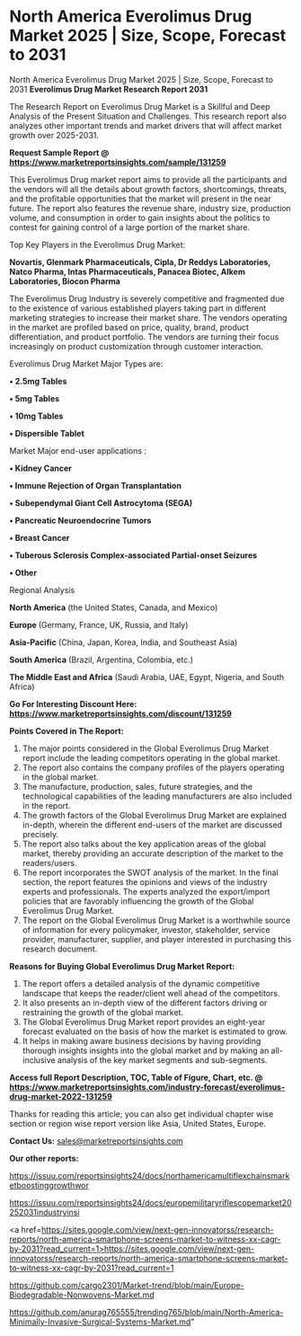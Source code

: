 # North America Everolimus Drug Market 2025 | Size, Scope, Forecast to 2031
North America Everolimus Drug Market 2025 | Size, Scope, Forecast to 2031
<strong>Everolimus Drug Market Research Report 2031</strong>

The Research Report on Everolimus Drug Market is a Skillful and Deep Analysis of the Present Situation and Challenges. This research report also analyzes other important trends and market drivers that will affect market growth over 2025-2031.

<strong>Request Sample Report @ <a href=https://www.marketreportsinsights.com/sample/131259>https://www.marketreportsinsights.com/sample/131259</a></strong>

This Everolimus Drug market report aims to provide all the participants and the vendors will all the details about growth factors, shortcomings, threats, and the profitable opportunities that the market will present in the near future. The report also features the revenue share, industry size, production volume, and consumption in order to gain insights about the politics to contest for gaining control of a large portion of the market share.

Top Key Players in the Everolimus Drug Market:

<strong>Novartis, Glenmark Pharmaceuticals, Cipla, Dr Reddys Laboratories, Natco Pharma, Intas Pharmaceuticals, Panacea Biotec, Alkem Laboratories, Biocon Pharma</strong>

The Everolimus Drug Industry is severely competitive and fragmented due to the existence of various established players taking part in different marketing strategies to increase their market share. The vendors operating in the market are profiled based on price, quality, brand, product differentiation, and product portfolio. The vendors are turning their focus increasingly on product customization through customer interaction.

Everolimus Drug Market Major Types are:

<strong>• 2.5mg Tables

• 5mg Tables

• 10mg Tables

• Dispersible Tablet</strong>

Market Major end-user applications :

<strong>• Kidney Cancer

• Immune Rejection of Organ Transplantation

• Subependymal Giant Cell Astrocytoma (SEGA)

• Pancreatic Neuroendocrine Tumors

• Breast Cancer

• Tuberous Sclerosis Complex-associated Partial-onset Seizures

• Other</strong>

Regional Analysis

</u><strong><b>North America</b></strong> (the United States, Canada, and Mexico)

<strong><b>Europe </b></strong>(Germany, France, UK, Russia, and Italy)

<strong><b>Asia-Pacific</b></strong> (China, Japan, Korea, India, and Southeast Asia)

<strong><b>South America</b></strong> (Brazil, Argentina, Colombia, etc.)

<strong><b>The Middle East and Africa</b></strong> (Saudi Arabia, UAE, Egypt, Nigeria, and South Africa)

<strong>Go For Interesting Discount Here: <a href=https://www.marketreportsinsights.com/discount/131259>https://www.marketreportsinsights.com/discount/131259</a></strong>

<strong>Points Covered in The Report:</strong>
<ol>
  <li>The major points considered in the Global Everolimus Drug Market report include the leading competitors operating in the global market.</li>
  <li>The report also contains the company profiles of the players operating in the global market.</li>
  <li>The manufacture, production, sales, future strategies, and the technological capabilities of the leading manufacturers are also included in the report.</li>
  <li>The growth factors of the Global Everolimus Drug Market are explained in-depth, wherein the different end-users of the market are discussed precisely.</li>
  <li>The report also talks about the key application areas of the global market, thereby providing an accurate description of the market to the readers/users.</li>
  <li>The report incorporates the SWOT analysis of the market. In the final section, the report features the opinions and views of the industry experts and professionals. The experts analyzed the export/import policies that are favorably influencing the growth of the Global Everolimus Drug Market.</li>
  <li>The report on the Global Everolimus Drug Market is a worthwhile source of information for every policymaker, investor, stakeholder, service provider, manufacturer, supplier, and player interested in purchasing this research document.</li>
</ol>
<strong>Reasons for Buying Global Everolimus Drug Market Report:</strong>

<ol>
  <li>The report offers a detailed analysis of the dynamic competitive landscape that keeps the reader/client well ahead of the competitors.</li>
  <li>It also presents an in-depth view of the different factors driving or restraining the growth of the global market.</li>
  <li>The Global Everolimus Drug Market report provides an eight-year forecast evaluated on the basis of how the market is estimated to grow.</li>
  <li>It helps in making aware business decisions by having providing thorough insights insights into the global market and by making an all-inclusive analysis of the key market segments and sub-segments.</li>
</ol>
<strong>Access full Report Description, TOC, Table of Figure, Chart, etc. @ <a href=https://www.marketreportsinsights.com/industry-forecast/everolimus-drug-market-2022-131259>https://www.marketreportsinsights.com/industry-forecast/everolimus-drug-market-2022-131259</a></strong>


Thanks for reading this article; you can also get individual chapter wise section or region wise report version like Asia, United States, Europe.

<strong>Contact Us:</strong>
sales@marketreportsinsights.com

<strong>Our other reports:</strong>

<a href=https://issuu.com/reportsinsights24/docs/northamericamultiflexchainsmarketboostinggrowthwor>https://issuu.com/reportsinsights24/docs/northamericamultiflexchainsmarketboostinggrowthwor</a>

<a href=https://issuu.com/reportsinsights24/docs/europemilitaryriflescopemarket20252031industryinsi>https://issuu.com/reportsinsights24/docs/europemilitaryriflescopemarket20252031industryinsi</a>

<a href=https://sites.google.com/view/next-gen-innovatorss/research-reports/north-america-smartphone-screens-market-to-witness-xx-cagr-by-2031?read_current=1>https://sites.google.com/view/next-gen-innovatorss/research-reports/north-america-smartphone-screens-market-to-witness-xx-cagr-by-2031?read_current=1</a>

<a href=https://github.com/cargo2301/Market-trend/blob/main/Europe-Biodegradable-Nonwovens-Market.md>https://github.com/cargo2301/Market-trend/blob/main/Europe-Biodegradable-Nonwovens-Market.md</a>

<a href=https://github.com/anurag765555/trending765/blob/main/North-America-Minimally-Invasive-Surgical-Systems-Market.md>https://github.com/anurag765555/trending765/blob/main/North-America-Minimally-Invasive-Surgical-Systems-Market.md</a>"
